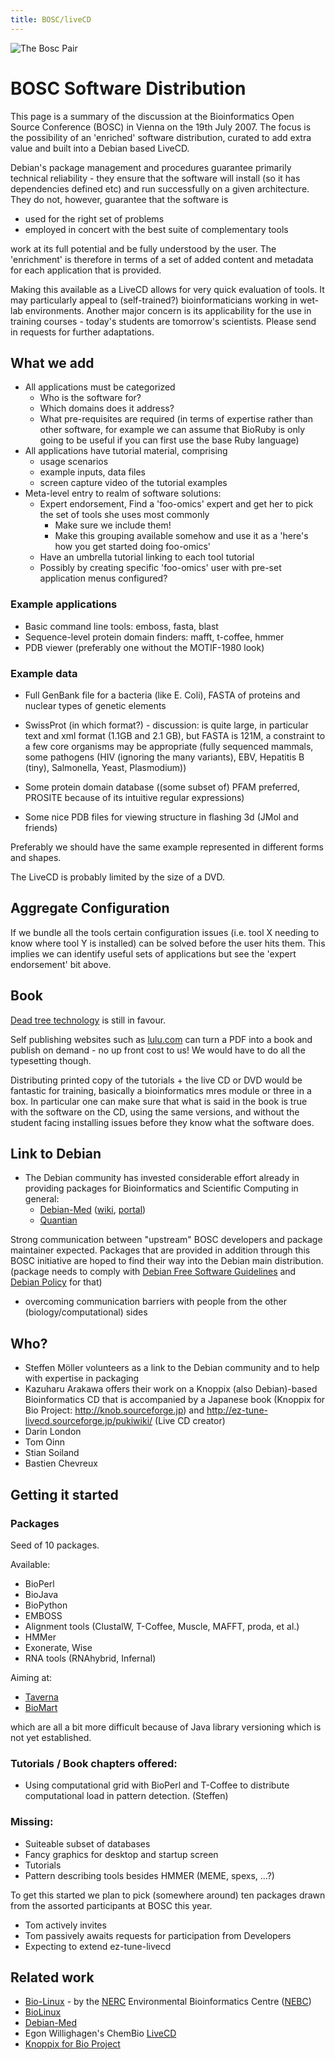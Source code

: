 ```yaml
---
title: BOSC/liveCD
---
```


![The Bosc Pair](Pear.png "The Bosc Pair")

BOSC Software Distribution
==========================

This page is a summary of the discussion at the Bioinformatics Open
Source Conference (BOSC) in Vienna on the 19th July 2007. The focus is
the possibility of an 'enriched' software distribution, curated to add
extra value and built into a Debian based LiveCD.

Debian's package management and procedures guarantee primarily technical
reliability - they ensure that the software will install (so it has
dependencies defined etc) and run successfully on a given architecture.
They do not, however, guarantee that the software is

-   used for the right set of problems
-   employed in concert with the best suite of complementary tools

work at its full potential and be fully understood by the user. The
'enrichment' is therefore in terms of a set of added content and
metadata for each application that is provided.

Making this available as a LiveCD allows for very quick evaluation of
tools. It may particularly appeal to (self-trained?) bioinformaticians
working in wet-lab environments. Another major concern is its
applicability for the use in training courses - today's students are
tomorrow's scientists. Please send in requests for further adaptations.

What we add
-----------

-   All applications must be categorized
    -   Who is the software for?
    -   Which domains does it address?
    -   What pre-requisites are required (in terms of expertise rather
        than other software, for example we can assume that BioRuby is
        only going to be useful if you can first use the base
        Ruby language)
-   All applications have tutorial material, comprising
    -   usage scenarios
    -   example inputs, data files
    -   screen capture video of the tutorial examples
-   Meta-level entry to realm of software solutions:
    -   Expert endorsement, Find a 'foo-omics' expert and get her to
        pick the set of tools she uses most commonly
        -   Make sure we include them!
        -   Make this grouping available somehow and use it as a 'here's
            how you get started doing foo-omics'
    -   Have an umbrella tutorial linking to each tool tutorial
    -   Possibly by creating specific 'foo-omics' user with pre-set
        application menus configured?

### Example applications

-   Basic command line tools: emboss, fasta, blast
-   Sequence-level protein domain finders: mafft, t-coffee, hmmer
-   PDB viewer (preferably one without the MOTIF-1980 look)

### Example data

-   Full GenBank file for a bacteria (like E. Coli), FASTA of proteins
    and nuclear types of genetic elements

<!-- -->

-   SwissProt (in which format?) - discussion: is quite large, in
    particular text and xml format (1.1GB and 2.1 GB), but FASTA is
    121M, a constraint to a few core organisms may be appropriate (fully
    sequenced mammals, some pathogens (HIV (ignoring the many variants),
    EBV, Hepatitis B (tiny), Salmonella, Yeast, Plasmodium))

<!-- -->

-   Some protein domain database ((some subset of) PFAM preferred,
    PROSITE because of its intuitive regular expressions)

<!-- -->

-   Some nice PDB files for viewing structure in flashing 3d (JMol
    and friends)

Preferably we should have the same example represented in different
forms and shapes.

The LiveCD is probably limited by the size of a DVD.

Aggregate Configuration
-----------------------

If we bundle all the tools certain configuration issues (i.e. tool X
needing to know where tool Y is installed) can be solved before the user
hits them. This implies we can identify useful sets of applications but
see the 'expert endorsement' bit above.

Book
----

[Dead tree technology](wikipedia:Dead_tree_edition "wikilink") is still
in favour.

Self publishing websites such as [lulu.com](http://www.lulu.com) can
turn a PDF into a book and publish on demand - no up front cost to us!
We would have to do all the typesetting though.

Distributing printed copy of the tutorials + the live CD or DVD would be
fantastic for training, basically a bioinformatics mres module or three
in a box. In particular one can make sure that what is said in the book
is true with the software on the CD, using the same versions, and
without the student facing installing issues before they know what the
software does.

Link to Debian
--------------

-   The Debian community has invested considerable effort already in
    providing packages for Bioinformatics and Scientific Computing in
    general:
    -   [Debian-Med](http://www.debian.org/devel/debian-med/)
        ([wiki](http://wiki.debian.org/DebianMed),
        [portal](http://debian-med.alioth.debian.org))
    -   [Quantian](http://dirk.eddelbuettel.com/quantian.html)

Strong communication between "upstream" BOSC developers and package
maintainer expected. Packages that are provided in addition through this
BOSC initiative are hoped to find their way into the Debian main
distribution. (package needs to comply with [Debian Free Software
Guidelines](http://www.debian.org/social_contract#guidelines) and
[Debian Policy](http://www.debian.org/doc/debian-policy/) for that)

-   overcoming communication barriers with people from the
    other (biology/computational) sides

Who?
----

-   Steffen Möller <moeller   debian.org> volunteers as a link to the
    Debian community and to help with expertise in packaging
-   Kazuharu Arakawa offers their work on a Knoppix (also Debian)-based
    Bioinformatics CD that is accompanied by a Japanese book (Knoppix
    for Bio Project: <http://knob.sourceforge.jp>) and
    <http://ez-tune-livecd.sourceforge.jp/pukiwiki/> (Live CD creator)
-   Darin London <dlondon  ebi.ac.uk>
-   Tom Oinn <tmo   ebi.ac.uk>
-   Stian Soiland <ssoiland   cs.man.ac.uk>
-   Bastien Chevreux <bach  chevreux.org>

Getting it started
------------------

### Packages

Seed of 10 packages.

Available:

-   BioPerl
-   BioJava
-   BioPython
-   EMBOSS
-   Alignment tools (ClustalW, T-Coffee, Muscle, MAFFT, proda, et al.)
-   HMMer
-   Exonerate, Wise
-   RNA tools (RNAhybrid, Infernal)

Aiming at:

-   [Taverna](http://tarverna.sf.net)
-   [BioMart](http://www.biomart.org)

which are all a bit more difficult because of Java library versioning
which is not yet established.

### Tutorials / Book chapters offered:

-   Using computational grid with BioPerl and T-Coffee to distribute
    computational load in pattern detection. (Steffen)

### Missing:

-   Suiteable subset of databases
-   Fancy graphics for desktop and startup screen
-   Tutorials
-   Pattern describing tools besides HMMER (MEME, spexs, ...?)

To get this started we plan to pick (somewhere around) ten packages
drawn from the assorted participants at BOSC this year.

-   Tom actively invites
-   Tom passively awaits requests for participation from Developers
-   Expecting to extend ez-tune-livecd

Related work
------------

-   [Bio-Linux](http://nebc.nox.ac.uk/biolinux.html) - by the
    [NERC](http://www.nerc.ac.uk) Environmental Bioinformatics Centre
    ([NEBC](http://nebc.nox.ac.uk/))
-   [BioLinux](http://www.biolinux.org/)
-   [Debian-Med](http://www.debian.org/devel/debian-med/)
-   Egon Willighagen's ChemBio
    [LiveCD](http://chem-bla-ics.blogspot.com/2006/05/live-life-sciences-cd.html)
-   [Knoppix for Bio Project](http://knob.sourceforge.jp)

